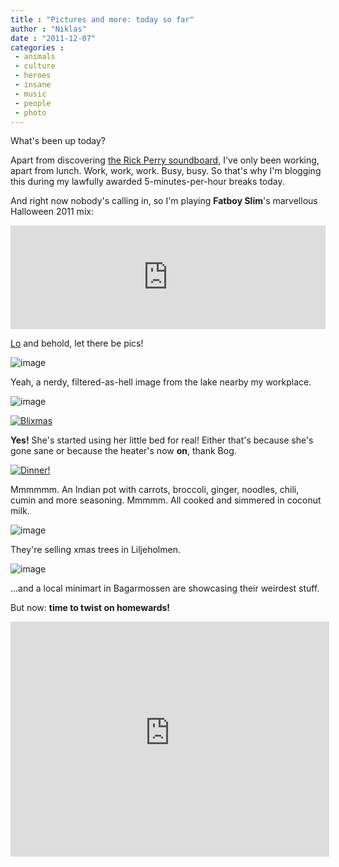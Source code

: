 ```yaml
---
title : "Pictures and more: today so far"
author : "Niklas"
date : "2011-12-07"
categories : 
 - animals
 - culture
 - heroes
 - insane
 - music
 - people
 - photo
---
```


What's been up today?

Apart from discovering [the Rick Perry soundboard](http://www.vanityfair.com/politics/2012/01/the-rick-perry-soundboard), I've only been working, apart from lunch. Work, work, work. Busy, busy. So that's why I'm blogging this during my lawfully awarded 5-minutes-per-hour breaks today.

And right now nobody's calling in, so I'm playing **Fatboy Slim**'s marvellous Halloween 2011 mix:

<iframe width="100%" height="166" scrolling="no" frameborder="no" src="http://w.soundcloud.com/player/?url=http%3A%2F%2Fapi.soundcloud.com%2Ftracks%2F26695629&amp;auto_play=false&amp;show_artwork=true&amp;color=00ffc6"></iframe>

[Lo](http://images.tvrage.com/people_galleries/11/32828/79599.jpg) and behold, let there be pics!

![image](https://niklasblog.com/wp-content/wpid-eyeemfiltered1323256341439.jpg)

Yeah, a nerdy, filtered-as-hell image from the lake nearby my workplace.

![image](https://niklasblog.com/wp-content/wpid-eyeemfiltered1323196115256.jpg)

[![Blixmas](http://farm8.staticflickr.com/7164/6470332749_7561b257f2.jpg)](http://www.flickr.com/photos/pivic/6470332749)

**Yes!** She's started using her little bed for real! Either that's because she's gone sane or because the heater's now **on**, thank Bog.

[![Dinner!](http://farm8.staticflickr.com/7169/6470329751_0f1efbc7e2.jpg)](http://www.flickr.com/photos/pivic/6470329751)

Mmmmmm. An Indian pot with carrots, broccoli, ginger, noodles, chili, cumin and more seasoning. Mmmmm. All cooked and simmered in coconut milk.

![image](https://niklasblog.com/wp-content/wpid-eyeemfiltered1323186603135.jpg)

They're selling xmas trees in Liljeholmen.

![image](https://niklasblog.com/wp-content/wpid-2011-12-04-15.49.37.jpg)

...and a local minimart in Bagarmossen are showcasing their weirdest stuff.

But now: **time to twist on homewards!**

<iframe width="510" height="376" src="https://www.youtube-nocookie.com/embed/MfLkptorNFE?rel=0" frameborder="0" allowfullscreen></iframe>
